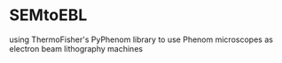 # SEMtoEBL
using ThermoFisher's PyPhenom library to use Phenom microscopes as electron beam lithography machines
